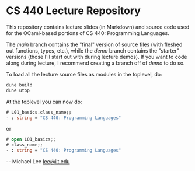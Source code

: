 # CS 440 Lecture Repository

This repository contains lecture slides (in Markdown) and source code used for
the OCaml-based portions of CS 440: Programming Languages.

The *main* branch contains the "final" version of source files (with fleshed out
functions, types, etc.), while the *demo* branch contains the "starter" versions
(those I'll start out with during lecture demos). If you want to code along
during lecture, I recommend creating a branch off of *demo* to do so.

To load all the lecture source files as modules in the toplevel, do:

```bash
dune build
dune utop
```

At the toplevel you can now do:

```ocaml
# L01_basics.class_name;;
- : string = "CS 440: Programming Languages"
```

or

```ocaml
# open L01_basics;;
# class_name;;
- : string = "CS 440: Programming Languages"
```

-- Michael Lee <lee@iit.edu>
